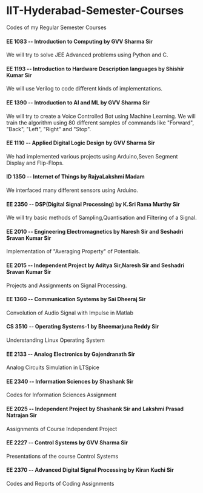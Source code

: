 # IIT-Hyderabad-Semester-Courses
Codes of my Regular Semester Courses

#### EE 1083 -- Introduction to Computing by GVV Sharma Sir

We will try to solve JEE Advanced problems using Python and C.

#### EE 1193 -- Introduction to Hardware Description languages by Shishir Kumar Sir

We will use Verilog to code different kinds of implementations.

#### EE 1390 -- Introduction to AI and ML by GVV Sharma Sir

We will try to create a Voice Controlled Bot using Machine Learning. We will train the algorithm using 80 different samples of commands like "Forward", "Back", "Left", "Right" and "Stop".

#### EE 1110 -- Applied Digital Logic Design by GVV Sharma Sir

We had implemented various projects using Arduino,Seven Segment Display and Flip-Flops. 

#### ID 1350 -- Internet of Things by RajyaLakshmi Madam

We interfaced many different sensors using Arduino.

#### EE 2350 -- DSP(Digital Signal Processing) by K.Sri Rama Murthy Sir

We will try basic methods of Sampling,Quantisation and Filtering of a Signal.

#### EE 2010 -- Engineering Electromagnetics by Naresh Sir and Seshadri Sravan Kumar Sir

Implementation of "Averaging Property" of Potentials.

#### EE 2015 -- Independent Project by Aditya Sir,Naresh Sir and Seshadri Sravan Kumar Sir

Projects and Assignments on Signal Processing.

#### EE 1360 -- Communication Systems by Sai Dheeraj Sir

Convolution of Audio Signal with Impulse in Matlab

#### CS 3510 -- Operating Systems-1 by Bheemarjuna Reddy Sir

Understanding Linux Operating System

#### EE 2133 -- Analog Electronics by Gajendranath Sir

Analog Circuits Simulation in LTSpice

#### EE 2340 -- Information Sciences by Shashank Sir

Codes for Information Sciences Assignment

#### EE 2025 -- Independent Project by Shashank Sir and Lakshmi Prasad Natrajan Sir

Assignments of Course Independent Project

#### EE 2227 -- Control Systems by GVV Sharma Sir

Presentations of the course Control Systems

#### EE 2370 -- Advanced Digital Signal Processing by Kiran Kuchi Sir

Codes and Reports of Coding Assignments

